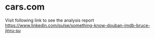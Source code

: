 # cars.com
Visit following link to see the analysis report
https://www.linkedin.com/pulse/something-know-douban-imdb-bruce-jinru-su
